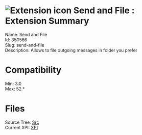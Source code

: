 # ![Extension icon](https://addons.thunderbird.net/static/img/addon-icons/default-64.png) Send and File : Extension Summary

Name: Send and File  
Id: 350566  
Slug: send-and-file  
Description: Allows to file outgoing messages in folder you prefer
  

# Compatibility
Min: 3.0  
Max: 52.*  

# Files

Source Tree: [Src](C:/Dev/Thunderbird/ThunderKdB/xall/xOther/350566-send-and-file/src)  
Current XPI: [XPI](C:/Dev/Thunderbird/ThunderKdB/xall/xOther/350566-send-and-file/xpi)  



